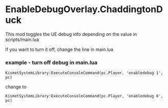 # EnableDebugOverlay.ChaddingtonDuck 
This mod toggles the UE debug info depending on the value in scripts/main.lua

If you want to turn it off, change the line in main.lua

### example -  turn off debug in main.lua
`KismetSystemLibrary:ExecuteConsoleCommand(pc.Player, 'enabledebug 1', pc)`

change to 

`KismetSystemLibrary:ExecuteConsoleCommand(pc.Player, 'enabledebug 0', pc)`